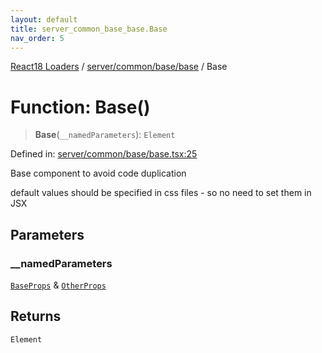 ```yaml
---
layout: default
title: server_common_base_base.Base
nav_order: 5
---
```


[React18 Loaders](../modules.md) / [server/common/base/base](../modules/server_common_base_base.md) / Base

# Function: Base()

> **Base**(`__namedParameters`): `Element`

Defined in: [server/common/base/base.tsx:25](https://github.com/react18-tools/turborepo-template/blob/953a44c1588ec5b26e28b0a1cff724c01bff4526/lib/src/server/common/base/base.tsx#L25)

Base component to avoid code duplication

default values should be specified in css files - so no need to set them in JSX

## Parameters

### \_\_namedParameters

[`BaseProps`](../interfaces/server_common_base_base.BaseProps.md) & [`OtherProps`](../interfaces/server_common_base_base._internal_.OtherProps.md)

## Returns

`Element`
